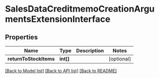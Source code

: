 # SalesDataCreditmemoCreationArgumentsExtensionInterface

## Properties
Name | Type | Description | Notes
------------ | ------------- | ------------- | -------------
**returnToStockItems** | **int[]** |  | [optional] 

[[Back to Model list]](../README.md#documentation-for-models) [[Back to API list]](../README.md#documentation-for-api-endpoints) [[Back to README]](../README.md)


